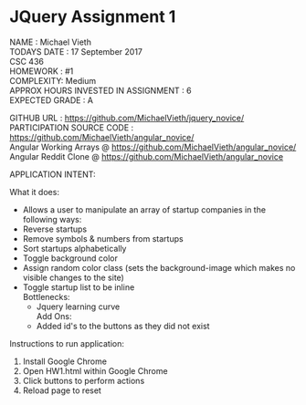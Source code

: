 # JQuery Assignment 1

NAME : Michael Vieth  
TODAYS DATE : 17 September 2017  
CSC 436  
HOMEWORK : #1  
COMPLEXITY: Medium  
APPROX HOURS INVESTED IN ASSIGNMENT : 6  
EXPECTED GRADE : A  

GITHUB URL : https://github.com/MichaelVieth/jquery_novice/  
PARTICIPATION SOURCE CODE : https://github.com/MichaelVieth/angular_novice/  
Angular Working Arrays @ https://github.com/MichaelVieth/angular_novice/  
Angular Reddit Clone @ https://github.com/MichaelVieth/angular_novice  

APPLICATION INTENT: 

  What it does:  
*  Allows a user to manipulate an array of startup companies in the following ways: 
 * Reverse startups  
 * Remove symbols & numbers from startups  
 * Sort startups alphabetically  
 * Toggle background color  
 * Assign random color class (sets the background-image which makes no visible changes to the site)  
 * Toggle startup list to be inline  
  Bottlenecks:  
    * Jquery learning curve  
  Add Ons:  
    * Added id's to the buttons as they did not exist  
  
Instructions to run application:  
  1. Install Google Chrome  
  2. Open HW1.html within Google Chrome  
  3. Click buttons to perform actions  
  4. Reload page to reset  
